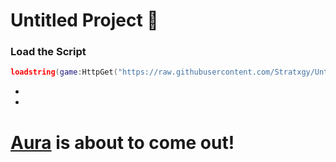 # Untitled Project 🌌


### Load the Script
```lua
loadstring(game:HttpGet("https://raw.githubusercontent.com/Stratxgy/Untitled-Project/refs/heads/main/Untitled%20Project.lua"))()
```
-
- <div align="center">

#  [Aura](https://github.com/Stratxgy/Aura) is about to come out!



